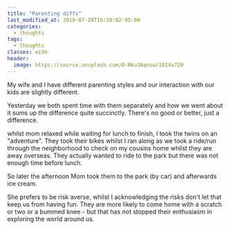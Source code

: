 ```yaml
---
title: "Parenting diffs"
last_modified_at: 2019-07-28T16:20:02-05:00
categories:
  - thoughts
tags:
  - thoughts
classes: wide
header:
  image: https://source.unsplash.com/O-RKu3Aqnsw/1024x720
---
```

My wife and I have different parenting styles and our interaction with our kids are slightly different.

Yesterday we both spent time with them separately and how we went about it sums up
the difference quite succinctly. There's no good or better, just a difference.

whilst mom relaxed while waiting for lunch to finish, I took the twins on an "adventure".
They took their bikes whilst I ran along as we took a ride/run through the neighborhood to check on my cousins home whilst they are away overseas.
They actually wanted to ride to the park but there was not enough time before lunch.

So later the afternoon Mom took them to the park (by car) and afterwards ice cream.

She prefers to be risk averse, whilst I acknowledging the risks don't let that keep us
from having fun. They are more likely to come home with a scratch or two or a bummed knee - but that has not stopped their enthusiasm in exploring the world around us.
